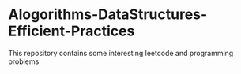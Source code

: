 # Alogorithms-DataStructures-Efficient-Practices
This repository contains some interesting leetcode and programming problems
